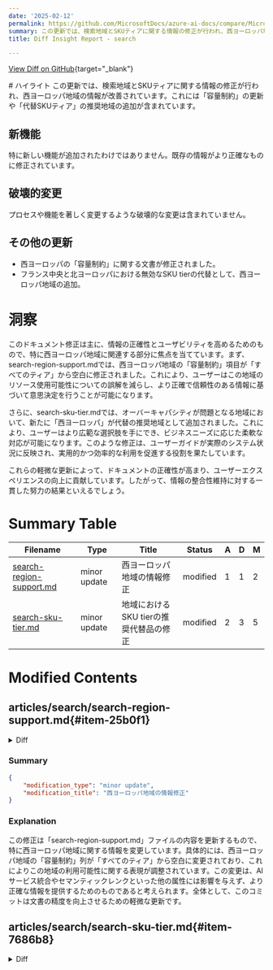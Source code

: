 ```yaml
---
date: '2025-02-12'
permalink: https://github.com/MicrosoftDocs/azure-ai-docs/compare/MicrosoftDocs:f57bd77...MicrosoftDocs:be5df78
summary: この更新では、検索地域とSKUティアに関する情報の修正が行われ、西ヨーロッパ地域の情報が改善されました。具体的には、「容量制約」の更新や「代替SKUティア」の推奨地域の追加が含まれています。特別な新機能は追加されておらず、既存の情報がより正確になっています。破壊的な変更もなく、主に情報の正確性とユーザビリティの向上を目指しています。これにより、ユーザーはより信頼性の高い情報に基づいて意思決定ができるようになります。
title: Diff Insight Report - search

---
```


[View Diff on GitHub](https://github.com/MicrosoftDocs/azure-ai-docs/compare/MicrosoftDocs:f57bd77...MicrosoftDocs:be5df78){target="_blank"}

<format>
# ハイライト
この更新では、検索地域とSKUティアに関する情報の修正が行われ、西ヨーロッパ地域の情報が改善されています。これには「容量制約」の更新や「代替SKUティア」の推奨地域の追加が含まれています。

## 新機能
特に新しい機能が追加されたわけではありません。既存の情報がより正確なものに修正されています。

## 破壊的変更
プロセスや機能を著しく変更するような破壊的な変更は含まれていません。

## その他の更新
- 西ヨーロッパの「容量制約」に関する文書が修正されました。
- フランス中央と北ヨーロッパにおける無効なSKU tierの代替として、西ヨーロッパ地域の追加。

# 洞察
このドキュメント修正は主に、情報の正確性とユーザビリティを高めるためのもので、特に西ヨーロッパ地域に関連する部分に焦点を当てています。まず、search-region-support.mdでは、西ヨーロッパ地域の「容量制約」項目が「すべてのティア」から空白に修正されました。これにより、ユーザーはこの地域のリソース使用可能性についての誤解を減らし、より正確で信頼性のある情報に基づいて意思決定を行うことが可能になります。

さらに、search-sku-tier.mdでは、オーバーキャパシティが問題となる地域において、新たに「西ヨーロッパ」が代替の推奨地域として追加されました。これにより、ユーザーはより広範な選択肢を手にでき、ビジネスニーズに応じた柔軟な対応が可能になります。このような修正は、ユーザーガイドが実際のシステム状況に反映され、実用的かつ効率的な利用を促進する役割を果たしています。

これらの軽微な更新によって、ドキュメントの正確性が高まり、ユーザーエクスペリエンスの向上に貢献しています。したがって、情報の整合性維持に対する一貫した努力の結果といえるでしょう。
</format>

# Summary Table
|  Filename  | Type |    Title    | Status | A  | D  | M  |
|------------|------|-------------|--------|----|----|----|
| [search-region-support.md](#item-25b0f1) | minor update | 西ヨーロッパ地域の情報修正 | modified | 1 | 1 | 2 | 
| [search-sku-tier.md](#item-7686b8) | minor update | 地域におけるSKU tierの推奨代替品の修正 | modified | 2 | 3 | 5 | 


# Modified Contents
## articles/search/search-region-support.md{#item-25b0f1}

<details>
<summary>Diff</summary>
````diff
@@ -59,7 +59,7 @@ AI service integration refers to internal connections to an Azure AI multi-servi
 | Region | AI service integration | Semantic ranker | Availability zones | Capacity constrained |
 |--|--|--|--|--|
 | North Europe​​ | ✅ | ✅ | ✅ | All tiers|
-| West Europe​​ <sup>1</sup>| ✅ | ✅ | ✅ | All Tiers |
+| West Europe​​ | ✅ | ✅ | ✅ |  |
 | France Central​​ | ✅ | ✅ | ✅ | All Tiers|
 | Germany West Central​ <sup>1</sup>​| ✅ |  | ✅ | |
 | Italy North​​ |  |  | ✅ | |
````
</details>

### Summary

```json
{
    "modification_type": "minor update",
    "modification_title": "西ヨーロッパ地域の情報修正"
}
```

### Explanation
この修正は「search-region-support.md」ファイルの内容を更新するもので、特に西ヨーロッパ地域に関する情報を変更しています。具体的には、西ヨーロッパ地域の「容量制約」列が「すべてのティア」から空白に変更されており、これによりこの地域の利用可能性に関する表現が調整されています。この変更は、AIサービス統合やセマンティックレンクといった他の属性には影響を与えず、より正確な情報を提供するためのものであると考えられます。全体として、このコミットは文書の精度を向上させるための軽微な更新です。

## articles/search/search-sku-tier.md{#item-7686b8}

<details>
<summary>Diff</summary>
````diff
@@ -59,9 +59,8 @@ Currently, several regions are capacity-constrained for specific tiers and can't
 
 | Region | Disabled tier (SKU) due to over-capacity | Suggested alternative |
 |--------|------------------------------------------|-----------------------|
-| France Central | All tiers| Sweden Central, Switzerland North|
-| North Europe | All tiers | Sweden Central, Switzerland North|
-| West Europe | All tiers | Sweden Central, Switzerland North|
+| France Central | All tiers| Sweden Central, West Europe|
+| North Europe | All tiers | Sweden Central, West Europe|
 
 ## Feature availability by tier
 
````
</details>

### Summary

```json
{
    "modification_type": "minor update",
    "modification_title": "地域におけるSKU tierの推奨代替品の修正"
}
```

### Explanation
この修正は「search-sku-tier.md」ファイルに対するもので、特定の地域におけるSKU tierに関する情報を更新しています。具体的には、フランス中央および北ヨーロッパの地域での「オーバーキャパシティ」による無効なSKU tierの代替として、スウェーデン中央に加えて「西ヨーロッパ」が新たに推奨されるようになりました。この変更により、より広範な選択肢が提供され、ユーザーが必要な際に利用可能な代替地域をより正確に把握できるようになります。全体として、この更新は文書の情報を最新に保ち、ユーザーに対する支援を強化するための軽微な修正です。


